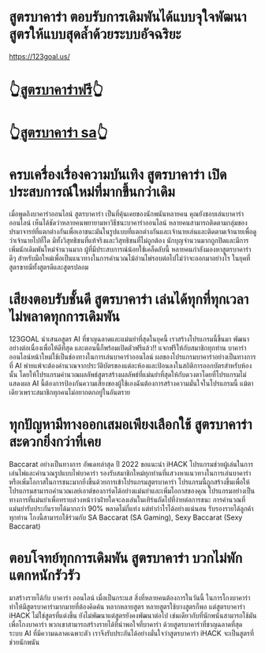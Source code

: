 # สูตรบาคาร่า ตอบรับการเดิมพันได้แบบจุใจพัฒนาสูตรให้แบบสุดล้ำด้วยระบบอัจฉริยะ
https://123goal.us/
# 👆[สูตรบาคาร่าฟรี](https://123goal.us/)👆
# 👆[สูตรบาคาร่า sa](https://123goal.us/)👆

# ครบเครื่องเรื่องความบันเทิง สูตรบาคาร่า เปิดประสบการณ์ใหม่ที่มากขึ้นกว่าเดิม
เมื่อพูดถึงบาคาร่าออนไลน์ สูตรบาคาร่า เป็นที่คุ้นเคยของนักพนันหลายคน คุณยังชอบเล่นบาคาร่าออนไลน์ เห็นได้ชัดว่าหลายคนพยายามหาวิธีชนะบาคาร่าออนไลน์ หลายคนสามารถติดตามกลุ่มของปรมาจารย์ที่แตกต่างกันเพื่อเอาชนะมันในรูปแบบที่แตกต่างกันและเจ้านายเล่นและติดตามเจ้านายเพื่อดูว่าเจ้านายไปที่ใด มีทั้งวิสุทธิชนที่แท้จริงและวิสุทธิชนที่ไม่ถูกต้อง นักบุญจำนวนมากถูกปิดและมีการเพิ่มนักเดิมพันใหม่จำนวนมาก ผู้ที่มีประสบการณ์น้อยใช้เคล็ดลับนี้ หลายคนกำลังมองหาสูตรบาคาร่าดีๆ สำหรับมือใหม่เพื่อเป็นแนวทางในการคำนวณไม้อ่านไพ่รอบต่อไปไม่ว่าจะออกมาอย่างไร ในยุคที่สูตรขายมีทั้งสูตรดีและสูตรปลอม
# เสียงตอบรับชั้นดี สูตรบาคาร่า เล่นได้ทุกที่ทุกเวลาไม่พลาดทุกการเดิมพัน
123GOAL นำเสนอสูตร AI ที่ชาญฉลาดและแม่นยำที่สุดในยุคนี้ เราสร้างโปรแกรมนี้ขึ้นมา พัฒนาอย่างต่อเนื่องเพื่อให้ดีที่สุด และตอนนี้ก็พร้อมเปิดตัวฟรีแล้ว!! แจกฟรีให้กับสมาชิกทุกท่าน บาคาร่าออนไลน์หน้าใหม่ใช้เป็นช่องทางในการเล่นบาคาร่าออนไลน์ ผลของโปรแกรมบาคาร่าอย่างเป็นทางการที่ AI พ่ายแพ้จะต้องคำนวณจากประวัติบัตรของแต่ละห้องและป้อนลงในสถิติการออกบัตรสำหรับห้องนั้น โดยให้โปรแกรมคำนวณผลลัพธ์สูตรสร้างผลลัพธ์ที่แม่นยำที่สุดให้กับดวงตาโดยที่โปรแกรมไม่แสดงผล AI นี้ต้องการป้องกันความเสี่ยงของผู้ใช้เองฉันต้องการสร้างความมั่นใจในโปรแกรมนี้ แม้ตาเดียวเพราะสมาชิกทุกคนไม่อยากตกอยู่ในอันตราย
# ทุกปัญหามีทางออกเสมอเพียงเลือกใช้ สูตรบาคาร่า สะดวกยิ่งกว่าที่เคย
Baccarat อย่างเป็นทางการ อัพเดทล่าสุด ปี 2022 ขอแนะนำ iHACK โปรแกรมช่วยผู้เล่นในการเล่นไพ่และคำนวณรูปแบบไพ่บาคาร่า รองรับสมาชิกใหม่ทุกท่านที่แสวงหาแนวทางในการเล่นบาคาร่า หรือเพิ่มโอกาสในการชนะมากยิ่งขึ้นด้วยการเข้าโปรแกรมสูตรบาคาร่า โปรแกรมนี้ถูกสร้างขึ้นเพื่อให้โปรแกรมสามารถคำนวณเลย์เอาต์ของการ์ดได้อย่างแม่นยำและเพิ่มโอกาสของคุณ โปรแกรมอย่างเป็นทางการที่แม่นยำเพื่อทราบล่วงหน้าว่าฝ่ายใดจะลงเล่นในเทิร์นถัดไปที่ง่ายต่อการชนะ การคำนวณที่แม่นยำรับประกันรายได้มากกว่า 90% พลาดไม่กี่แท่ง แต่ทำกำไรได้อย่างแน่นอน รับรองรายได้ลูกค้าทุกท่าน โกงนี้สามารถใช้ร่วมกับ SA Baccarat (SA Gaming), Sexy Baccarat (Sexy Baccarat)
# ตอบโจทย์ทุกการเดิมพัน สูตรบาคาร่า บวกไม่พักแตกหนักรัวรัว
มาสร้างรายได้กับ บาคาร่า ออนไลน์ เมื่อเป็นกระแส สิ่งที่หลายคนต้องการในวันนี้ ในการโกงบาคาร่า ทำให้มีสูตรบาคาร่ามากมายที่ต้องคิดค้น หลากหลายสูตร หลายสูตรใช้บางสูตรก็พอ แต่สูตรบาคาร่า iHACK ไม่ใช่สูตรที่แต่งขึ้น ยังไม่พัฒนาแต่สูตรยังคงพัฒนาต่อไป เช่นเดียวกับที่นักพนันสามารถใช้มันเพื่อโกงบาคาร่า พวกเขาสามารถสร้างรายได้ที่น่าพอใจที่บาคาร่า ด้วยสูตรบาคาร่าที่ชาญฉลาดที่สุด ระบบ AI ที่มีความฉลาดเฉพาะตัว เราจึงรับประกันได้อย่างมั่นใจว่าสูตรบาคาร่า iHACK จะเป็นสูตรที่ช่วยนักพนัน
